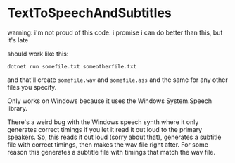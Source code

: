 # TextToSpeechAndSubtitles

warning: i'm not proud of this code. i promise i can do better than this, but it's late

should work like this:

`dotnet run somefile.txt someotherfile.txt`

and that'll create `somefile.wav` and `somefile.ass` and the same for any other files you specify.

Only works on Windows because it uses the Windows System.Speech library.

There's a weird bug with the Windows speech synth where it only generates correct timings if you let it read it out loud to the primary speakers. So, this reads it out loud (sorry about that), generates a subtitle file with correct timings, then makes the wav file right after. For some reason this generates a subtitle file with timings that match the wav file. 
